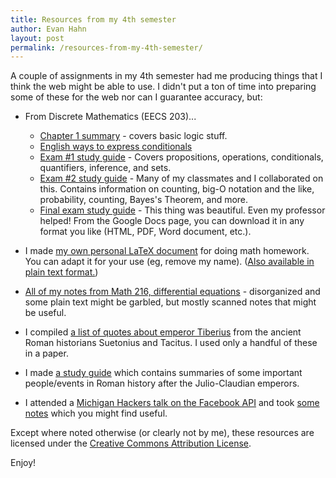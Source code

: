 ```yaml
---
title: Resources from my 4th semester
author: Evan Hahn
layout: post
permalink: /resources-from-my-4th-semester/
---
```

A couple of assignments in my 4th semester had me producing things that I think the web might be able to use. I didn't put a ton of time into preparing some of these for the web nor can I guarantee accuracy, but:

* From Discrete Mathematics (EECS 203)...
    * [Chapter 1 summary][1] - covers basic logic stuff.
    * [English ways to express conditionals][2]
    * [Exam #1 study guide][3] - Covers propositions, operations, conditionals, quantifiers, inference, and sets.
    * [Exam #2 study guide][4] - Many of my classmates and I collaborated on this. Contains information on counting, big-O notation and the like, probability, counting, Bayes's Theorem, and more.
    * [Final exam study guide][5] - This thing was beautiful. Even my professor helped! From the Google Docs page, you can download it in any format you like (HTML, PDF, Word document, etc.).

* I made [my own personal LaTeX document][6] for doing math homework. You can adapt it for your use (eg, remove my name). ([Also available in plain text format.][7])

* [All of my notes from Math 216, differential equations][8] - disorganized and some plain text might be garbled, but mostly scanned notes that might be useful.

* I compiled [a list of quotes about emperor Tiberius][9] from the ancient Roman historians Suetonius and Tacitus. I used only a handful of these in a paper.

* I made [a study guide][10] which contains summaries of some important people/events in Roman history after the Julio-Claudian emperors.

* I attended a [Michigan Hackers talk on the Facebook API][11] and took [some notes][12] which you might find useful.

Except where noted otherwise (or clearly not by me), these resources are licensed under the [Creative Commons Attribution License][13].

Enjoy!

 [1]: https://evanhahn.com/wp-content/uploads/2012/04/203-ch1.html
 [2]: https://evanhahn.com/wp-content/uploads/2012/04/203-conditionals.txt
 [3]: https://evanhahn.com/wp-content/uploads/2012/04/2031.html
 [4]: https://evanhahn.com/wp-content/uploads/2012/04/2032.html
 [5]: https://docs.google.com/document/d/1hX-LtkQyKA3tfPZ-WsWTuSDWOm0YCdBrSmwSBNyZHrY/edit
 [6]: https://evanhahn.com/wp-content/uploads/2012/04/latex.tex
 [7]: https://evanhahn.com/wp-content/uploads/2012/04/latex.txt
 [8]: https://evanhahn.com/wp-content/uploads/2012/04/216
 [9]: https://evanhahn.com/?page_id=722
 [10]: https://evanhahn.com/wp-content/uploads/2012/04/Classic-Civ-376-exam-2-study-guide.txt
 [11]: https://www.facebook.com/events/295140433893135/
 [12]: https://evanhahn.com/?page_id=742
 [13]: http://creativecommons.org/licenses/by/3.0/
